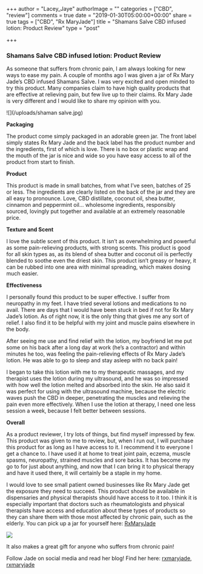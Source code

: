 +++
author = "Lacey_Jaye"
authorImage = ""
categories = ["CBD", "review"]
comments = true
date = "2019-01-30T05:00:00+00:00"
share = true
tags = ["CBD", "Rx MaryJade"]
title = "Shamans Salve CBD infused lotion: Product Review"
type = "post"

+++
### Shamans Salve CBD infused lotion: Product Review

As someone that suffers from chronic pain, I am always looking for new ways to ease my pain. A couple of months ago I was given a jar of Rx Mary Jade’s CBD infused Shamans Salve. I was very excited and open minded to try this product. Many companies claim to have high quality products that are effective at relieving pain, but few live up to their claims. Rx Mary Jade is very different and I would like to share my opinion with you.

![](/uploads/shaman salve.jpg)

**Packaging**

The product come simply packaged in an adorable green jar. The front label simply states Rx Mary Jade and the back label has the product number and the ingredients, first of which is love. There is no box or plastic wrap and the mouth of the jar is nice and wide so you have easy access to all of the product from start to finish.

**Product**

This product is made in small batches, from what I’ve seen, batches of 25 or less. The ingredients are clearly listed on the back of the jar and they are all easy to pronounce. Love, CBD distillate, coconut oil, shea butter, cinnamon and peppermint oil... wholesome ingredients, responsibly sourced, lovingly put together and available at an extremely reasonable price.

**Texture and Scent**

I love the subtle scent of this product. It isn’t as overwhelming and powerful as some pain-relieving products, with strong scents. This product is good for all skin types as, as its blend of shea butter and coconut oil is perfectly blended to soothe even the driest skin. This product isn’t greasy or heavy, it can be rubbed into one area with minimal spreading, which makes dosing much easier.

**Effectiveness**

I personally found this product to be super effective. I suffer from neuropathy in my feet. I have tried several lotions and medications to no avail. There are days that I would have been stuck in bed if not for Rx Mary Jade’s lotion. As of right now, it is the only thing that gives me any sort of relief. I also find it to be helpful with my joint and muscle pains elsewhere in the body.

After seeing me use and find relief with the lotion, my boyfriend let me put some on his back after a long day at work (he’s a contractor) and within minutes he too, was feeling the pain-relieving effects of Rx Mary Jade’s lotion. He was able to go to sleep and stay asleep with no back pain!

I began to take this lotion with me to my therapeutic massages, and my therapist uses the lotion during my ultrasound, and he was so impressed with how well the lotion melted and absorbed into the skin. He also said it was perfect for using with the ultrasound machine, because the electric waves push the CBD in deeper, penetrating the muscles and relieving the pain even more effectively. When I use the lotion at therapy, I need one less session a week, because I felt better between sessions.

**Overall**

As a product reviewer, I try lots of things, but find myself impressed by few. This product was given to me to review, but, when I run out, I will purchase this product for as long as I have access to it. I recommend it to everyone I get a chance to. I have used it at home to treat joint pain, eczema, muscle spasms, neuropathy, strained muscles and sore backs. It has become my go to for just about anything, and now that I can bring it to physical therapy and have it used there, it will certainly be a staple in my home.

I would love to see small patient owned businesses like Rx Mary Jade get the exposure they need to succeed. This product should be available in dispensaries and physical therapists should have access to it too. I think it is especially important that doctors such as rheumatologists and physical therapists have access and education about these types of products so they can share them with those most affected by chronic pain, such as the elderly. You can pick up a jar for yourself here: [RxMaryJade](https://www.etsy.com/shop/RxMaryJade)

![](/uploads/IMG_0216.JPG)

It also makes a great gift for anyone who suffers from chronic pain!

  
Follow Jade on social media and read her blog! Find her here: [rxmaryjade, rxmaryjade](https://instagram.com/rxmaryjade?utm_source=ig_profile_share&igshid=q9wyhucrisi8)